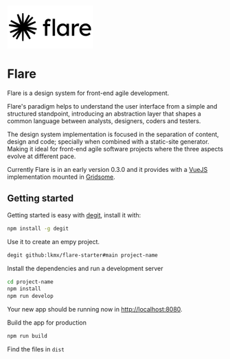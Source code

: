 ![Flare](./flare.png)

# Flare

Flare is a design system for front-end agile development. 

Flare's paradigm helps to understand the user interface from a simple and structured standpoint, introducing an abstraction layer that shapes a common language between analysts, designers, coders and testers.

The design system implementation is focused in the separation of content, design and code; specially when combined with a static-site generator. Making it ideal for front-end agile software projects where the three aspects evolve at different pace.

Currently Flare is in an early version 0.3.0 and it provides with a [VueJS](https://vuejs.org/) implementation mounted in [Gridsome](https://gridsome.org/).

## Getting started

Getting started is easy with [degit](https://github.com/Rich-Harris/degit), install it with:

````bash
npm install -g degit
````

Use it to create an empy project.

````bash
degit github:lkmx/flare-starter#main project-name
````

Install the dependencies and run a development server

````bash
cd project-name
npm install
npm run develop
````

Your new app should be running now in [http://localhost:8080](http://localhost:8080).

Build the app for production

````bash
npm run build
````

Find the files in `dist`